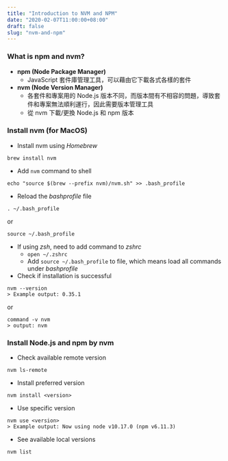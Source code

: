```yaml
---
title: "Introduction to NVM and NPM"
date: "2020-02-07T11:00:00+08:00"
draft: false
slug: "nvm-and-npm"
---
```


### What is npm and nvm?
- __npm (Node Package Manager)__
  - JavaScript 套件庫管理工具，可以藉由它下載各式各樣的套件
- __nvm (Node Version Manager)__
  - 各套件和專案用的 Node.js 版本不同，而版本間有不相容的問題，導致套件和專案無法順利運行，因此需要版本管理工具
  - 從 nvm 下載/更換 Node.js 和 npm 版本

<!--more-->

### Install nvm (for MacOS)
- Install nvm using *Homebrew*
```
brew install nvm
```

- Add `nvm` command to shell
```
echo "source $(brew --prefix nvm)/nvm.sh" >> .bash_profile
```

- Reload the *bashprofile* file
```
. ~/.bash_profile
```
or
```
source ~/.bash_profile
```

- If using *zsh*, need to add command to *zshrc*
  - `open ~/.zshrc`
  - Add `source ~/.bash_profile` to file, which means load all commands under *bashprofile*
- Check if installation is successful

```
nvm --version
> Example output: 0.35.1
```
or
```
command -v nvm
> output: nvm
```

### Install Node.js and npm by nvm

- Check available remote version
```
nvm ls-remote
```

- Install preferred version
```
nvm install <version>
```

- Use specific version
```
nvm use <version>
> Example output: Now using node v10.17.0 (npm v6.11.3)
```

- See available local versions
```
nvm list
```
